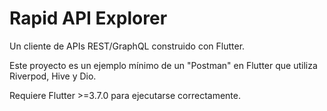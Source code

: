 # Rapid API Explorer

Un cliente de APIs REST/GraphQL construido con Flutter.

Este proyecto es un ejemplo mínimo de un "Postman" en Flutter que utiliza Riverpod, Hive y Dio.

Requiere Flutter >=3.7.0 para ejecutarse correctamente.
